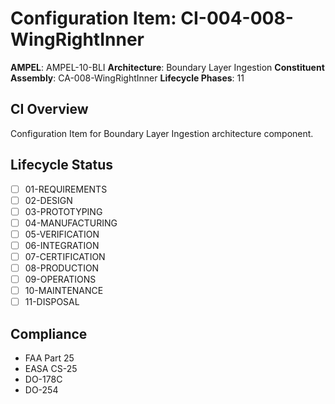 # Configuration Item: CI-004-008-WingRightInner

**AMPEL**: AMPEL-10-BLI
**Architecture**: Boundary Layer Ingestion
**Constituent Assembly**: CA-008-WingRightInner
**Lifecycle Phases**: 11

## CI Overview
Configuration Item for Boundary Layer Ingestion architecture component.

## Lifecycle Status
- [ ] 01-REQUIREMENTS
- [ ] 02-DESIGN
- [ ] 03-PROTOTYPING
- [ ] 04-MANUFACTURING
- [ ] 05-VERIFICATION
- [ ] 06-INTEGRATION
- [ ] 07-CERTIFICATION
- [ ] 08-PRODUCTION
- [ ] 09-OPERATIONS
- [ ] 10-MAINTENANCE
- [ ] 11-DISPOSAL

## Compliance
- FAA Part 25
- EASA CS-25
- DO-178C
- DO-254
